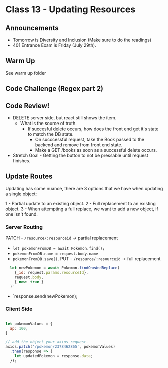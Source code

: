 # Class 13 - Updating Resources

## Announcements

* Tomorrow is Diversity and Inclusion (Make sure to do the readings)
* 401 Entrance Exam is Friday (July 29th).

## Warm Up

See warm up folder

## Code Challenge (Regex part 2)

## Code Review!

* DELETE server side, but react still shows the item.
  * What is the source of truth.
    * If succesful delete occurs, how does the front end get it's state to match the DB state.
      * On succcessful request, take the Book passed to the backend and remove from front end state.
      * Make a GET /books as soon as a successful delete occurs.
* Stretch Goal - Getting the button to not be pressable until request finishes.

## Update Routes

Updating has some nuance, there are 3 options that we have when updating a single object:

1 - Partial update to an existing object.
2 - Full replacement to an existing object.
  3 - When attempting a full replace, we want to add a new object, if one isn't found.

### Server Routing

PATCH - `/resource/:resourceid` -> partial replacement
  - `let pokemonFromDB = await Pokemon.find();`
  - `pokemonFromDB.name = request.body.name`
  - `pokemonFromDB.save()`.
PUT - `/resource/:resourceid` -> full replacement
```javascript
  let newPokemon = await Pokemon.findOneAndReplace(
    {_id: request.params.resourceId},
    request.body,
    { new: true }
  )`
```
  -  `response.send(newPokemon);

###  Client Side

```javascript

let pokemonValues = {
  ap: 100,
}

// add the object your axios request.
axios.patch('/pokemon/2378462865', pokemonValues)
  .then(response => {
    let updatedPokemon = response.data;
  });
```

